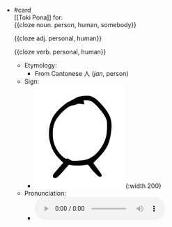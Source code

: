 - #card  
  [[Toki Pona]] for:  
  {{cloze noun. person, human, somebody}}
  
  {{cloze adj. personal, human}}
  
  {{cloze verb. personal, human}}
	- Etymology:
		- From Cantonese 人 (*jan*, person)
	- Sign:
		- ![Jan_-_sitelen_pona_in_Sonja_Lang's_handwriting.svg](../assets/Jan_-_sitelen_pona_in_Sonja_Lang's_handwriting_1657536841155_0.svg){:width 200}
	- Pronunciation:
		- ![](../assets/Toki_Pona_-_jan_Lakuse_-_jan_1657528128682_0.ogg)